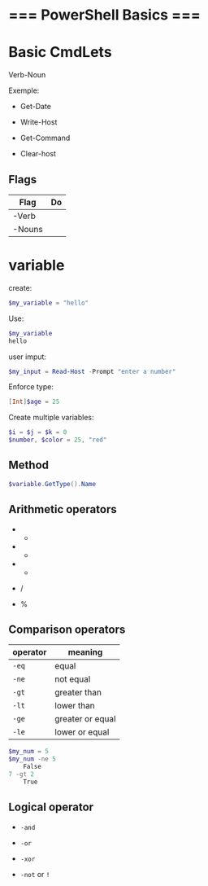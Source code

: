 
# === PowerShell Basics ===

# Basic CmdLets

Verb-Noun

Exemple:

- Get-Date

- Write-Host

- Get-Command

- Clear-host
  
  

## Flags

| Flag   | Do |
|--------|----|
| -Verb  |    |
| -Nouns |    |

# variable

create:

```powershell
$my_variable = "hello"
```

Use:

```powershell
$my_variable
hello
```

user imput:

```powershell
$my_input = Read-Host -Prompt "enter a number"
```

Enforce type:

```powershell
[Int]$age = 25
```

Create multiple variables:

```powershell
$i = $j = $k = 0
$number, $color = 25, "red"
```

## Method

```powershell
$variable.GetType().Name
```



## Arithmetic operators

- +

- -

- *

- /

- %

## Comparison operators

| operator | meaning          |
|----------|------------------|
| `-eq`    | equal            |
| `-ne`    | not equal        |
| `-gt`    | greater than     |
| `-lt`    | lower than       |
| `-ge`    | greater or equal |
| `-le`    | lower or equal   |

```powershell
$my_num = 5
$my_num -ne 5
    False
7 -gt 2
    True
```



## Logical operator

- `-and`

- `-or`

- `-xor`

- `-not` or `!`

